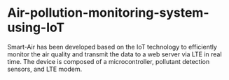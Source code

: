 # Air-pollution-monitoring-system-using-IoT
Smart-Air has been developed based on the IoT technology to efficiently monitor the air quality and transmit the data to a web server via LTE in real time. The device is composed of a microcontroller, pollutant detection sensors, and LTE modem.

